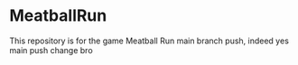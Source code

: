 # MeatballRun
This repository is for the game Meatball Run
main branch push, indeed yes
main push change bro

